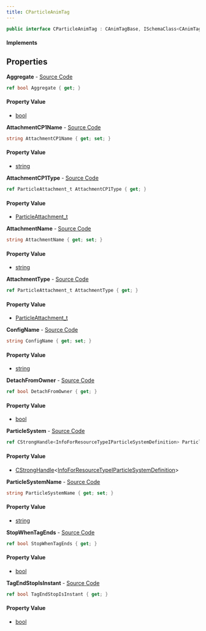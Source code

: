 ```yaml
---
title: CParticleAnimTag
---
```


```csharp
public interface CParticleAnimTag : CAnimTagBase, ISchemaClass<CAnimTagBase>, ISchemaClass<CParticleAnimTag>, ISchemaField, ISchemaClass, INativeHandle
```

#### Implements

## Properties

**Aggregate** - [Source Code](https://github.com/swiftly-solution/swiftlys2/blob/main/managed/src/SwiftlyS2.Generated/Schemas/Interfaces/CParticleAnimTag.cs#L24)

```csharp
ref bool Aggregate { get; }
```

#### Property Value

- [bool](https://learn.microsoft.com/dotnet/api/system.boolean)

**AttachmentCP1Name** - [Source Code](https://github.com/swiftly-solution/swiftlys2/blob/main/managed/src/SwiftlyS2.Generated/Schemas/Interfaces/CParticleAnimTag.cs#L34)

```csharp
string AttachmentCP1Name { get; set; }
```

#### Property Value

- [string](https://learn.microsoft.com/dotnet/api/system.string)

**AttachmentCP1Type** - [Source Code](https://github.com/swiftly-solution/swiftlys2/blob/main/managed/src/SwiftlyS2.Generated/Schemas/Interfaces/CParticleAnimTag.cs#L36)

```csharp
ref ParticleAttachment_t AttachmentCP1Type { get; }
```

#### Property Value

- [ParticleAttachment_t](/docs/api/shared/schemadefinitions/particleattachment_t)

**AttachmentName** - [Source Code](https://github.com/swiftly-solution/swiftlys2/blob/main/managed/src/SwiftlyS2.Generated/Schemas/Interfaces/CParticleAnimTag.cs#L30)

```csharp
string AttachmentName { get; set; }
```

#### Property Value

- [string](https://learn.microsoft.com/dotnet/api/system.string)

**AttachmentType** - [Source Code](https://github.com/swiftly-solution/swiftlys2/blob/main/managed/src/SwiftlyS2.Generated/Schemas/Interfaces/CParticleAnimTag.cs#L32)

```csharp
ref ParticleAttachment_t AttachmentType { get; }
```

#### Property Value

- [ParticleAttachment_t](/docs/api/shared/schemadefinitions/particleattachment_t)

**ConfigName** - [Source Code](https://github.com/swiftly-solution/swiftlys2/blob/main/managed/src/SwiftlyS2.Generated/Schemas/Interfaces/CParticleAnimTag.cs#L20)

```csharp
string ConfigName { get; set; }
```

#### Property Value

- [string](https://learn.microsoft.com/dotnet/api/system.string)

**DetachFromOwner** - [Source Code](https://github.com/swiftly-solution/swiftlys2/blob/main/managed/src/SwiftlyS2.Generated/Schemas/Interfaces/CParticleAnimTag.cs#L22)

```csharp
ref bool DetachFromOwner { get; }
```

#### Property Value

- [bool](https://learn.microsoft.com/dotnet/api/system.boolean)

**ParticleSystem** - [Source Code](https://github.com/swiftly-solution/swiftlys2/blob/main/managed/src/SwiftlyS2.Generated/Schemas/Interfaces/CParticleAnimTag.cs#L16)

```csharp
ref CStrongHandle<InfoForResourceTypeIParticleSystemDefinition> ParticleSystem { get; }
```

#### Property Value

- [CStrongHandle](/docs/api/shared/natives/cstronghandle-1)<[InfoForResourceTypeIParticleSystemDefinition](/docs/api/shared/schemadefinitions/infoforresourcetypeiparticlesystemdefinition)>

**ParticleSystemName** - [Source Code](https://github.com/swiftly-solution/swiftlys2/blob/main/managed/src/SwiftlyS2.Generated/Schemas/Interfaces/CParticleAnimTag.cs#L18)

```csharp
string ParticleSystemName { get; set; }
```

#### Property Value

- [string](https://learn.microsoft.com/dotnet/api/system.string)

**StopWhenTagEnds** - [Source Code](https://github.com/swiftly-solution/swiftlys2/blob/main/managed/src/SwiftlyS2.Generated/Schemas/Interfaces/CParticleAnimTag.cs#L26)

```csharp
ref bool StopWhenTagEnds { get; }
```

#### Property Value

- [bool](https://learn.microsoft.com/dotnet/api/system.boolean)

**TagEndStopIsInstant** - [Source Code](https://github.com/swiftly-solution/swiftlys2/blob/main/managed/src/SwiftlyS2.Generated/Schemas/Interfaces/CParticleAnimTag.cs#L28)

```csharp
ref bool TagEndStopIsInstant { get; }
```

#### Property Value

- [bool](https://learn.microsoft.com/dotnet/api/system.boolean)

